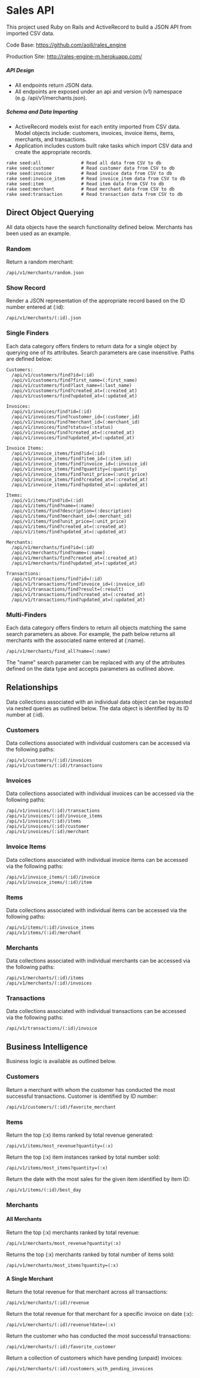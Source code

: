 # Sales API
This project used Ruby on Rails and ActiveRecord to build a JSON API from imported CSV data.

Code Base: https://github.com/aoili/rales_engine

Production Site: http://rales-engine-m.herokuapp.com/

##### API Design

* All endpoints return JSON data.
* All endpoints are exposed under an api and version (v1) namespace (e.g. /api/v1/merchants.json).


##### Schema and Data Importing

* ActiveRecord models exist for each entity imported from CSV data. Model objects include: customers, invoices, invoice items, items, merchants, and transactions.
* Application includes custom built rake tasks which import CSV data and create the appropriate records.

```
rake seed:all               # Read all data from CSV to db
rake seed:customer          # Read customer data from CSV to db
rake seed:invoice           # Read invoice data from CSV to db
rake seed:invoice_item      # Read invoice_item data from CSV to db
rake seed:item              # Read item data from CSV to db
rake seed:merchant          # Read merchant data from CSV to db
rake seed:transaction       # Read transaction data from CSV to db
```


## Direct Object Querying

All data objects have the search functionality defined below.
Merchants has been used as an example.

### Random

Return a random merchant:

`/api/v1/merchants/random.json`

### Show Record

Render a JSON representation of the appropriate record based on the ID number entered at (:id):

`/api/v1/merchants/(:id).json`

### Single Finders

Each data category offers finders to return data for a single object by querying one of its attributes. Search parameters are case insensitive. Paths are defined below:

```
Customers:
  /api/v1/customers/find?id=(:id)
  /api/v1/customers/find?first_name=(:first_name)
  /api/v1/customers/find?last_name=(:last_name)
  /api/v1/customers/find?created_at=(:created_at)
  /api/v1/customers/find?updated_at=(:updated_at)

Invoices:
  /api/v1/invoices/find?id=(:id)
  /api/v1/invoices/find?customer_id=(:customer_id)
  /api/v1/invoices/find?merchant_id=(:merchant_id)
  /api/v1/invoices/find?status=(:status)
  /api/v1/invoices/find?created_at=(:created_at)
  /api/v1/invoices/find?updated_at=(:updated_at)

Invoice Items:
  /api/v1/invoice_items/find?id=(:id)
  /api/v1/invoice_items/find?item_id=(:item_id)
  /api/v1/invoice_items/find?invoice_id=(:invoice_id)
  /api/v1/invoice_items/find?quantity=(:quantity)
  /api/v1/invoice_items/find?unit_price=(:unit_price)
  /api/v1/invoice_items/find?created_at=(:created_at)
  /api/v1/invoice_items/find?updated_at=(:updated_at)

Items:
  /api/v1/items/find?id=(:id)
  /api/v1/items/find?name=(:name)
  /api/v1/items/find?description=(:description)
  /api/v1/items/find?merchant_id=(:merchant_id)
  /api/v1/items/find?unit_price=(:unit_price)
  /api/v1/items/find?created_at=(:created_at)
  /api/v1/items/find?updated_at=(:updated_at)

Merchants:
  /api/v1/merchants/find?id=(:id)
  /api/v1/merchants/find?name=(:name)
  /api/v1/merchants/find?created_at=(:created_at)
  /api/v1/merchants/find?updated_at=(:updated_at)

Transactions:
  /api/v1/transactions/find?id=(:id)
  /api/v1/transactions/find?invoice_id=(:invoice_id)
  /api/v1/transactions/find?result=(:result)
  /api/v1/transactions/find?created_at=(:created_at)
  /api/v1/transactions/find?updated_at=(:updated_at)
```

### Multi-Finders

Each data category offers finders to return all objects matching the same search parameters as above. For example, the path below returns all merchants with the associated name entered at (:name).

`/api/v1/merchants/find_all?name=(:name)`

 The "name" search parameter can be replaced with any of the attributes defined on the data type and accepts parameters as outlined above.


## Relationships

Data collections associated with an individual data object can be requested via nested queries as outlined below. The data object is identified by its ID number at (:id).

### Customers

Data collections associated with individual customers can be accessed via the following paths:

```
/api/v1/customers/(:id)/invoices
/api/v1/customers/(:id)/transactions
```

### Invoices

Data collections associated with individual invoices can be accessed via the following paths:

```
/api/v1/invoices/(:id)/transactions
/api/v1/invoices/(:id)/invoice_items
/api/v1/invoices/(:id)/items
/api/v1/invoices/(:id)/customer
/api/v1/invoices/(:id)/merchant
```

### Invoice Items

Data collections associated with individual invoice items can be accessed via the following paths:

```
/api/v1/invoice_items/(:id)/invoice
/api/v1/invoice_items/(:id)/item
```

### Items

Data collections associated with individual items can be accessed via the following paths:

```
/api/v1/items/(:id)/invoice_items
/api/v1/items/(:id)/merchant
```

### Merchants

Data collections associated with individual merchants can be accessed via the following paths:

```
/api/v1/merchants/(:id)/items
/api/v1/merchants/(:id)/invoices
```

### Transactions

Data collections associated with individual transactions can be accessed via the following paths:

```
/api/v1/transactions/(:id)/invoice
```


## Business Intelligence

Business logic is available as outlined below.

### Customers

 Return a merchant with whom the customer has conducted the most successful transactions. Customer is identified by ID number:

`/api/v1/customers/(:id)/favorite_merchant`

### Items

Return the top (:x) items ranked by total revenue generated:

`/api/v1/items/most_revenue?quantity=(:x)`

Return the top (:x) item instances ranked by total number sold:

`/api/v1/items/most_items?quantity=(:x)`

Return the date with the most sales for the given item identified by item ID:

`/api/v1/items/(:id)/best_day`


### Merchants

#### All Merchants

Return the top (:x) merchants ranked by total revenue:

`/api/v1/merchants/most_revenue?quantity(:x)`

Returns the top (:x) merchants ranked by total number of items sold:

`/api/v1/merchants/most_items?quantity=(:x)`

#### A Single Merchant

 Return the total revenue for that merchant across all transactions:

`/api/v1/merchants/(:id)/revenue`

 Return the total revenue for that merchant for a specific invoice on date (:x):

`/api/v1/merchants/(:id)/revenue?date=(:x)`

 Return the customer who has conducted the most successful transactions:

`/api/v1/merchants/(:id)/favorite_customer`

Return a collection of customers which have pending (unpaid) invoices:

`/api/v1/merchants/(:id)/customers_with_pending_invoices
`

